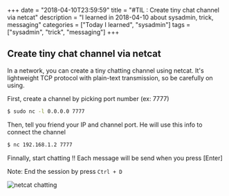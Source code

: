 +++
date = "2018-04-10T23:59:59"
title = "#TIL : Create tiny chat channel via netcat"
description = "I learned in 2018-04-10 about sysadmin, trick, messaging"
categories = ["Today I learned", "sysadmin"]
tags = ["sysadmin", "trick", "messaging"]
+++



## Create tiny chat channel via netcat

In a network, you can create a tiny chatting channel using netcat. It's lightweight TCP protocol with plain-text transmission, so be carefully on using.

First, create a channel by picking port number (ex: 7777)

```bash
$ sudo nc -l 0.0.0.0 7777
```

Then, tell you friend your IP and channel port. He will use this info to connect the channel

```bash
$ nc 192.168.1.2 7777
```

Finnally, start chatting !! Each message will be send when you press [Enter]

Note: End the session by press `Ctrl + D`

![netcat chatting](https://user-images.githubusercontent.com/4528223/38550864-d2e5ef5e-3ce1-11e8-86d7-0ea70d862c84.png)
